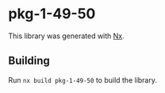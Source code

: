 # pkg-1-49-50

This library was generated with [Nx](https://nx.dev).

## Building

Run `nx build pkg-1-49-50` to build the library.
